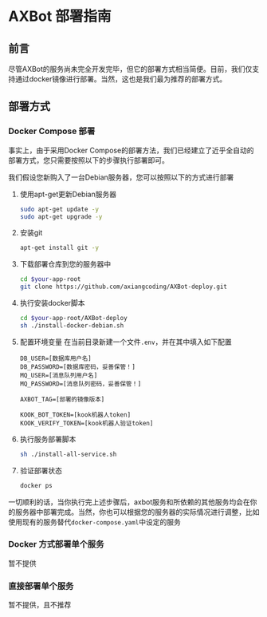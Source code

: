 # AXBot 部署指南

## 前言

尽管AXBot的服务尚未完全开发完毕，但它的部署方式相当简便。目前，我们仅支持通过docker镜像进行部署。当然，这也是我们最为推荐的部署方式。

## 部署方式

### Docker Compose 部署

事实上，由于采用Docker Compose的部署方法，我们已经建立了近乎全自动的部署方式，您只需要按照以下的步骤执行部署即可。

我们假设您新购入了一台Debian服务器，您可以按照以下的方式进行部署

1. 使用apt-get更新Debian服务器
   ```bash
   sudo apt-get update -y
   sudo apt-get upgrade -y
   ```

2. 安装git
   ```bash
   apt-get install git -y
   ```

3. 下载部署仓库到您的服务器中
   ```bash
   cd $your-app-root
   git clone https://github.com/axiangcoding/AXBot-deploy.git
   ```

4. 执行安装docker脚本
   ```bash
   cd $your-app-root/AXBot-deploy
   sh ./install-docker-debian.sh
   ```

5. 配置环境变量
   在当前目录新建一个文件`.env`，并在其中填入如下配置

   ```
   DB_USER=[数据库用户名]
   DB_PASSWORD=[数据库密码，妥善保管！]
   MQ_USER=[消息队列用户名]
   MQ_PASSWORD=[消息队列密码，妥善保管！]
   
   AXBOT_TAG=[部署的镜像版本]
   
   KOOK_BOT_TOKEN=[kook机器人token]
   KOOK_VERIFY_TOKEN=[kook机器人验证token]
   ```

6. 执行服务部署脚本

   ```bash
   sh ./install-all-service.sh
   ```

7. 验证部署状态
   ```bash
   docker ps
   ```

一切顺利的话，当你执行完上述步骤后，axbot服务和所依赖的其他服务均会在你的服务器中部署完成。当然，你也可以根据您的服务器的实际情况进行调整，比如使用现有的服务替代`docker-compose.yaml`中设定的服务

### Docker 方式部署单个服务

暂不提供

### 直接部署单个服务

暂不提供，且不推荐

